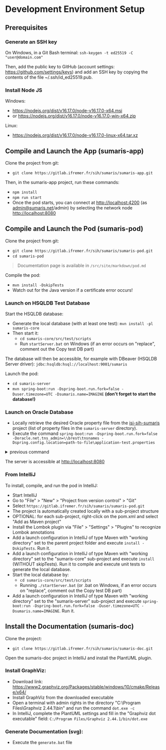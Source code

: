 # Development Environment Setup

## Prerequisites
### Generate an SSH key
On Windows, in a Git Bash terminal:
`ssh-keygen -t ed25519 -C "user@domain.com"`

Then, add the public key to GitHub (account settings:  https://github.com/settings/keys) and add an SSH key by copying the contents of the file ~/.ssh/id_ed25519.pub.

### Install Node JS
Windows:
- <https://nodejs.org/dist/v16.17.0/node-v16.17.0-x64.msi>
- or <https://nodejs.org/dist/v16.17.0/node-v16.17.0-win-x64.zip>

Linux:
- <https://nodejs.org/dist/v16.17.0/node-v16.17.0-linux-x64.tar.xz>

## Compile and Launch the App (sumaris-app)
Clone the project from git:
- `git clone https://gitlab.ifremer.fr/sih/sumaris/sumaris-app.git`

Then, in the sumaris-app project, run these commands:
- `npm install`
- `npm run start`
- Once the pod starts, you can connect at <http://localhost:4200> (as admin@sumaris.net/admin) by selecting the network node <http://localhost:8080>

## Compile and Launch the Pod (sumaris-pod)

Clone the project from git:
- `git clone https://gitlab.ifremer.fr/sih/sumaris/sumaris-pod.git`
- `cd sumaris-pod`

> Documentation page is available in `/src/site/markdown/pod.md`

Compile the pod:
- `mvn install -DskipTests`
- Watch out for the Java version if a certificate error occurs!

### Launch on HSQLDB Test Database

Start the HSQLDB database:
- Generate the local database (with at least one test): `mvn install -pl sumaris-core`
- Then start it:
    - `cd sumaris-core/src/test/scripts`
    - Run `startServer.bat` on Windows (if an error occurs on "replace", comment out the Copy test DB part)

The database will then be accessible, for example with DBeaver (HSQLDB Server driver): `jdbc:hsqldb:hsql://localhost:9001/sumaris`

Launch the pod:
- `cd sumaris-server`
- `mvn spring-boot:run -Dspring-boot.run.fork=false -Duser.timezone=UTC -Dsumaris.name=IMAGINE` **(don't forget to start the database!)**

### Launch on Oracle Database

- Locally retrieve the desired Oracle property file from the [isi-sih-sumaris](https://gitlab.ifremer.fr/dev_ops/shared_docker_image_factory/isi-sih-sumaris) project (list of property files in the `sumaris-server` directory).
- Execute the command `spring-boot:run -Dspring-boot.run.fork=false -Doracle.net.tns_admin=\\brest\tnsnames -Dspring.config.location=path-to-file\application-test.properties`
<details><summary>previous command</summary>
spring-boot:run -Dspring-boot.run.fork=false -Doracle.net.tns_admin=\\brest\tnsnames -Dspring.config.location=C:\dev\application-test.properties -Dsumaris.name=IMAGiNE -Dspring.profiles.active=oracle -Duser.timezone=UTC -Doracle.jdbc.timezoneAsRegion=false -Dspring.security.ldap.enabled=true -Dspring.security.ldap.baseDn=ou=directory -Dspring.security.ldap.url=ldap://ldap.ifremer.fr/dc=ifremer,dc=fr
</details>

The server is accessible at <http://localhost:8080>

### From IntelliJ

To install, compile, and run the pod in IntelliJ:
- Start IntelliJ
- Go to "File" > "New" > "Project from version control" > "Git"
- Select `https://gitlab.ifremer.fr/sih/sumaris/sumaris-pod.git`
- The project is automatically created locally with a sub-project structure
- OPTIONAL: for each sub-project, right-click on the pom.xml and select "Add as Maven project"
- Install the Lombok plugin via "File" > "Settings" > "Plugins" to recognize Lombok annotations
- Add a launch configuration in IntelliJ of type Maven with "working directory" set to the parent project folder and execute `install -DskipTests`. Run it.
- Add a launch configuration in IntelliJ of type Maven with "working directory" set to the "sumaris-core" sub-project and execute `install` (WITHOUT skipTests). Run it to compile and execute unit tests to generate the local database.
- Start the local database by:
    - `cd sumaris-core/src/test/scripts`
    - Running `./startServer.bat` (or .bat on Windows, if an error occurs on "replace", comment out the Copy test DB part)
- Add a launch configuration in IntelliJ of type Maven with "working directory" set to the "sumaris-server" sub-project and execute `spring-boot:run -Dspring-boot.run.fork=false -Duser.timezone=UTC -Dsumaris.name=IMAGINE`. Run it.

## Install the Documentation (sumaris-doc)

Clone the project:
- `git clone https://gitlab.ifremer.fr/sih/sumaris/sumaris-doc.git`

Open the sumaris-doc project in IntelliJ and install the PlantUML plugin.

### Install GraphViz:

- Download link: <https://www2.graphviz.org/Packages/stable/windows/10/cmake/Release/x64/>
- Install GraphViz from the downloaded executable
- Open a terminal with admin rights in the directory "C:\Program Files\Graphviz 2.44.1\bin" and run the command `dot.exe -c`
- In IntelliJ, complete the PlantUML settings and fill in the "Graphviz dot executable" field: `C:/Program Files/Graphviz 2.44.1/bin/dot.exe`

### Generate Documentation (svg):
- Execute the `generate.bat` file
